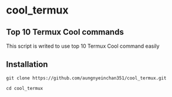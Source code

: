# cool_termux
## Top 10 Termux Cool commands
This script is writed to use top 10 Termux Cool command easily 
## Installation 
```
git clone https://github.com/aungnyeinchan351/cool_termux.git
```
```
cd cool_termux
```
